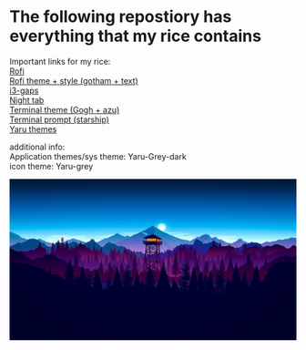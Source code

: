  
<h1>The following repostiory has everything that my rice contains</h1>



Important links for my rice: <br />
[Rofi](https://github.com/davatorium/rofi) <br />
[Rofi theme + style (gotham + text)](https://github.com/adi1090x/rofi) <br />
[i3-gaps](https://github.com/Airblader/i3) <br />
[Night tab](https://chrome.google.com/webstore/detail/nighttab/hdpcadigjkbcpnlcpbcohpafiaefanki?hl=en-GB) <br />
[Terminal theme (Gogh + azu)](https://mayccoll.github.io/Gogh/) <br />
[Terminal prompt (starship)](https://starship.rs/) <br />
[Yaru themes](https://github.com/Jannomag/Yaru-Colors) <br />

additional info: <br />
Application themes/sys theme: Yaru-Grey-dark <br />
icon theme: Yaru-grey <br />



![GitHub Logo](wallpaper.jpg)

